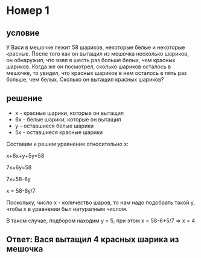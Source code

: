 # Номер 1
## условие
У Васи в мешочке лежит 58 шариков, некоторые белые и некоторые
красные. После того как он вытащил из мешочка несколько шариков, он обнаружил,
что взял в шесть раз больше белых, чем красных шариков. Когда же он посмотрел,
сколько шариков осталось в мешочке, то увидел, что красных шариков в нем
осталось в пять раз больше, чем белых. Сколько он вытащил красных шариков?
## решение
* x - красные шарики, которые он вытащил
* 6x - белые шарики, которые он вытащил
* y - оставшиеся белые шарики
* 5x - оставшиеся красные шарики

Составим и решим уравнение относительно x:

x+6x+y+5y=58

7x+6y=58

7x=58-6y

x = 58-6y/7

Поскольку, число x - количество шаров, то нам надо подобрать такой y, чтобы x в уравнении был натуралным числом.

В таком случае, подбором находим y = 5, при этом x = 58-6*5/7 => x = 4

## Ответ: Вася вытащил 4 красных шарика из мешочка


